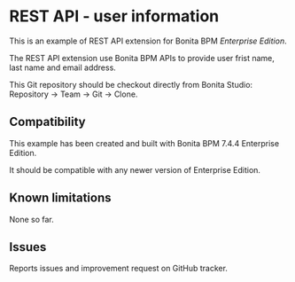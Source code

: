 # REST API - user information
This is an example of REST API extension for Bonita BPM *Enterprise Edition*.

The REST API extension use Bonita BPM APIs to provide user frist name, last name and email address.

This Git repository should be checkout directly from Bonita Studio: Repository -> Team -> Git -> Clone.

## Compatibility
This example has been created and built with Bonita BPM 7.4.4 Enterprise Edition.

It should be compatible with any newer version of Enterprise Edition.

## Known limitations
None so far.

## Issues
Reports issues and improvement request on GitHub tracker.
